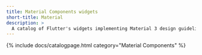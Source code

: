 ```yaml
---
title: Material Components widgets
short-title: Material
description: > 
  A catalog of Flutter's widgets implementing Material 3 design guidelines.
---
```


{% include docs/catalogpage.html category="Material Components" %}
